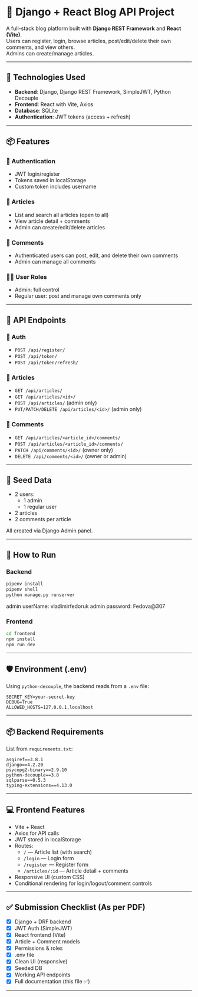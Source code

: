 # 📰 Django + React Blog API Project

A full-stack blog platform built with **Django REST Framework** and **React (Vite)**.  
Users can register, login, browse articles, post/edit/delete their own comments, and view others.  
Admins can create/manage articles.  

---

## 🔧 Technologies Used

- **Backend**: Django, Django REST Framework, SimpleJWT, Python Decouple
- **Frontend**: React with Vite, Axios
- **Database**: SQLite
- **Authentication**: JWT tokens (access + refresh)

---

## 📦 Features

### 🔐 Authentication
- JWT login/register
- Tokens saved in localStorage
- Custom token includes username

### 📄 Articles
- List and search all articles (open to all)
- View article detail + comments
- Admin can create/edit/delete articles

### 💬 Comments
- Authenticated users can post, edit, and delete their own comments
- Admin can manage all comments

### 🧑‍💻 User Roles
- Admin: full control
- Regular user: post and manage own comments only

---

## 🔁 API Endpoints

### 🔑 Auth
- `POST /api/register/`
- `POST /api/token/`
- `POST /api/token/refresh/`

### 📄 Articles
- `GET /api/articles/`
- `GET /api/articles/<id>/`
- `POST /api/articles/` (admin only)
- `PUT/PATCH/DELETE /api/articles/<id>/` (admin only)

### 💬 Comments
- `GET /api/articles/<article_id>/comments/`
- `POST /api/articles/<article_id>/comments/`
- `PATCH /api/comments/<id>/` (owner only)
- `DELETE /api/comments/<id>/` (owner or admin)

---

## 🌱 Seed Data

- 2 users:
  - 1 admin
  - 1 regular user
- 2 articles
- 2 comments per article

All created via Django Admin panel.

---

## 🧪 How to Run

### Backend
```bash
pipenv install
pipenv shell
python manage.py runserver
```

admin userName: vladimirfedoruk
admin password: Fedova@307

### Frontend
```bash
cd frontend
npm install
npm run dev
```

---

## 🛡 Environment (.env)

Using `python-decouple`, the backend reads from a `.env` file:

```
SECRET_KEY=your-secret-key
DEBUG=True
ALLOWED_HOSTS=127.0.0.1,localhost
```

---

## 📦 Backend Requirements

List from `requirements.txt`:

```
asgiref==3.8.1
django==4.2.20
psycopg2-binary==2.9.10
python-decouple==3.8
sqlparse==0.5.3
typing-extensions==4.13.0
```

---

## 💻 Frontend Features

- Vite + React
- Axios for API calls
- JWT stored in localStorage
- Routes:
  - `/` — Article list (with search)
  - `/login` — Login form
  - `/register` — Register form
  - `/articles/:id` — Article detail + comments
- Responsive UI (custom CSS)
- Conditional rendering for login/logout/comment controls

---

## ✅ Submission Checklist (As per PDF)

- [x] Django + DRF backend
- [x] JWT Auth (SimpleJWT)
- [x] React frontend (Vite)
- [x] Article + Comment models
- [x] Permissions & roles
- [x] .env file
- [x] Clean UI (responsive)
- [x] Seeded DB
- [x] Working API endpoints
- [x] Full documentation (this file ✅)

---
